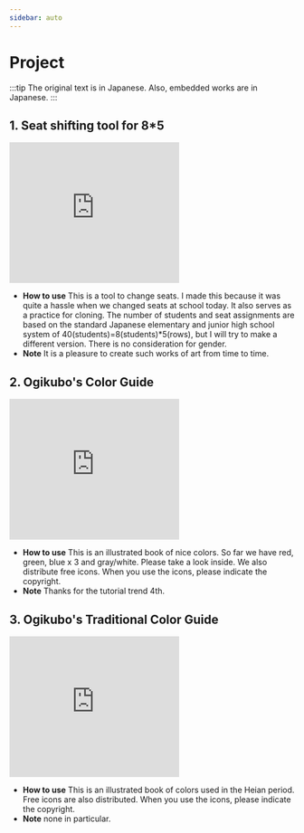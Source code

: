 ```yaml
---
sidebar: auto
---
```

# Project
:::tip
The original text is in Japanese. Also, embedded works are in Japanese.
:::
## 1. Seat shifting tool for 8*5
<iframe src="https://turbowarp.org/603286942/embed" width="300" height="249" allowtransparency="true" frameborder="0" scrolling="no" allowfullscreen></iframe>

- **How to use** This is a tool to change seats. I made this because it was quite a hassle when we changed seats at school today. It also serves as a practice for cloning. The number of students and seat assignments are based on the standard Japanese elementary and junior high school system of 40(students)=8(students)*5(rows), but I will try to make a different version. There is no consideration for gender.
- **Note** It is a pleasure to create such works of art from time to time.

## 2. Ogikubo's Color Guide
<iframe src="https://turbowarp.org/607723809/embed" width="300" height="249" allowtransparency="true" frameborder="0" scrolling="no" allowfullscreen></iframe>

- **How to use** This is an illustrated book of nice colors. So far we have red, green, blue x 3 and gray/white. Please take a look inside. We also distribute free icons. When you use the icons, please indicate the copyright.
- **Note** Thanks for the tutorial trend 4th.

## 3. Ogikubo's Traditional Color Guide
<iframe src="https://turbowarp.org/698059149/embed" width="300" height="249" allowtransparency="true" frameborder="0" scrolling="no" allowfullscreen></iframe>

- **How to use** This is an illustrated book of colors used in the Heian period. Free icons are also distributed. When you use the icons, please indicate the copyright.
- **Note** none in particular.
